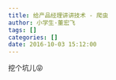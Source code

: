 ```yaml
---
title: 给产品经理讲讲技术 - 爬虫
author: 小学生·董宏飞
tags: []
categories: []
date: 2016-10-03 15:12:00
---
```

挖个坑儿😝
<!-- more -->
